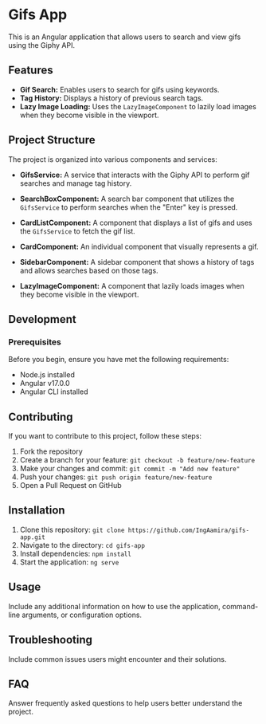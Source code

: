 # Gifs App

This is an Angular application that allows users to search and view gifs using the Giphy API.

## Features

- **Gif Search:** Enables users to search for gifs using keywords.
- **Tag History:** Displays a history of previous search tags.
- **Lazy Image Loading:** Uses the `LazyImageComponent` to lazily load images when they become visible in the viewport.

## Project Structure

The project is organized into various components and services:

- **GifsService:** A service that interacts with the Giphy API to perform gif searches and manage tag history.

- **SearchBoxComponent:** A search bar component that utilizes the `GifsService` to perform searches when the "Enter" key is pressed.

- **CardListComponent:** A component that displays a list of gifs and uses the `GifsService` to fetch the gif list.

- **CardComponent:** An individual component that visually represents a gif.

- **SidebarComponent:** A sidebar component that shows a history of tags and allows searches based on those tags.

- **LazyImageComponent:** A component that lazily loads images when they become visible in the viewport.

## Development

### Prerequisites

Before you begin, ensure you have met the following requirements:

- Node.js installed
- Angular v17.0.0
- Angular CLI installed

## Contributing

If you want to contribute to this project, follow these steps:

1. Fork the repository
2. Create a branch for your feature: `git checkout -b feature/new-feature`
3. Make your changes and commit: `git commit -m "Add new feature"`
4. Push your changes: `git push origin feature/new-feature`
5. Open a Pull Request on GitHub

## Installation

1. Clone this repository: `git clone https://github.com/IngAamira/gifs-app.git`
2. Navigate to the directory: `cd gifs-app`
3. Install dependencies: `npm install`
4. Start the application: `ng serve`

## Usage

Include any additional information on how to use the application, command-line arguments, or configuration options.

## Troubleshooting

Include common issues users might encounter and their solutions.

## FAQ

Answer frequently asked questions to help users better understand the project.
